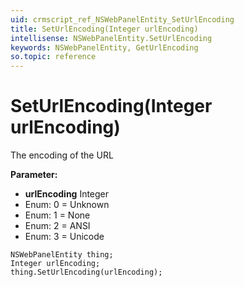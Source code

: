 ```yaml
---
uid: crmscript_ref_NSWebPanelEntity_SetUrlEncoding
title: SetUrlEncoding(Integer urlEncoding)
intellisense: NSWebPanelEntity.SetUrlEncoding
keywords: NSWebPanelEntity, GetUrlEncoding
so.topic: reference
---
```


# SetUrlEncoding(Integer urlEncoding)

The encoding of the URL

**Parameter:** 
* **urlEncoding** Integer
* Enum: 0 = Unknown 
* Enum: 1 = None 
* Enum: 2 = ANSI 
* Enum: 3 = Unicode 

```crmscript
NSWebPanelEntity thing;
Integer urlEncoding;
thing.SetUrlEncoding(urlEncoding);
```

